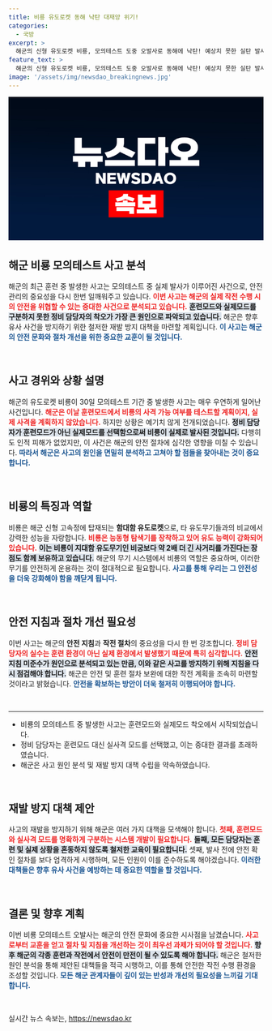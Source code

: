 ```yaml
---
title: 비룡 유도로켓 동해 낙탄 대재앙 위기!
categories:
  - 국방
excerpt: >
  해군의 신형 유도로켓 비룡, 모의테스트 도중 오발사로 동해에 낙탄! 예상치 못한 실탄 발사에 인명피해는 없었지만, 안전 지침 위반의 진상 규명과 재발 방지가 시급하다. 클릭해 상세 내용을 확인하세요!
feature_text: >
  해군의 신형 유도로켓 비룡, 모의테스트 도중 오발사로 동해에 낙탄! 예상치 못한 실탄 발사에 인명피해는 없었지만, 안전 지침 위반의 진상 규명과 재발 방지가 시급하다. 클릭해 상세 내용을 확인하세요!
image: '/assets/img/newsdao_breakingnews.jpg'
---
```


<p><img src="/assets/img/newsdao_breakingnews.jpg" alt="pcversion 속보" /></p>

<h2 data-ke-size="size26">해군 비룡 모의테스트 사고 분석</h2>

<p data-ke-size="size16">해군의 최근 훈련 중 발생한 사고는 모의테스트 중 실제 발사가 이루어진 사건으로, 안전 관리의 중요성을 다시 한번 일깨워주고 있습니다. <b><span style="color: #ee2323;">이번 사고는 해군의 실제 작전 수행 시의 안전을 위협할 수 있는 중대한 사건으로 분석되고 있습니다.</span></b> <b><span style="background-color: #21538527;">훈련모드와 실제모드를 구분하지 못한 정비 담당자의 착오가 가장 큰 원인으로 파악되고 있습니다.</span></b> 해군은 향후 유사 사건을 방지하기 위한 철저한 재발 방지 대책을 마련할 계획입니다. <b><span style="color: #1a5490;">이 사고는 해군의 안전 문화와 절차 개선을 위한 중요한 교훈이 될 것입니다.</span></b></p>

<p data-ke-size="size16">&nbsp;</p>

<h2 data-ke-size="size26">사고 경위와 상황 설명</h2>

<p data-ke-size="size16">해군의 유도로켓 비룡이 30일 모의테스트 기간 중 발생한 사고는 매우 우연하게 일어난 사건입니다. <b><span style="color: #ee2323;">해군은 이날 훈련모드에서 비룡의 사격 가능 여부를 테스트할 계획이지, 실제 사격을 계획하지 않았습니다.</span></b> 하지만 상황은 예기치 않게 전개되었습니다. <b><span style="background-color: #21538527;">정비 담당자가 훈련모드가 아닌 실제모드를 선택함으로써 비룡이 실제로 발사된 것입니다.</span></b> 다행히도 인적 피해가 없었지만, 이 사건은 해군의 안전 절차에 심각한 영향을 미칠 수 있습니다. <b><span style="color: #1a5490;">따라서 해군은 사고의 원인을 면밀히 분석하고 고쳐야 할 점들을 찾아내는 것이 중요합니다.</span></b></p>

<p data-ke-size="size16">&nbsp;</p>

<h2 data-ke-size="size26">비룡의 특징과 역할</h2>

<p data-ke-size="size16">비룡은 해군 신형 고속정에 탑재되는 <b>함대함 유도로켓</b>으로, 타 유도무기들과의 비교에서 강력한 성능을 자랑합니다. <b><span style="color: #ee2323;">비룡은 능동형 탐색기를 장착하고 있어 유도 능력이 강화되어 있습니다.</span></b> <b><span style="background-color: #21538527;">이는 비룡이 지대함 유도무기인 비궁보다 약 2배 더 긴 사거리를 가진다는 장점도 함께 보유하고 있습니다.</span></b> 해군의 무기 시스템에서 비룡의 역할은 중요하며, 이러한 무기를 안전하게 운용하는 것이 절대적으로 필요합니다. <b><span style="color: #1a5490;">사고를 통해 우리는 그 안전성을 더욱 강화해야 함을 깨닫게 됩니다.</span></b></p>

<p data-ke-size="size16">&nbsp;</p>

<h2 data-ke-size="size26">안전 지침과 절차 개선 필요성</h2>

<p data-ke-size="size16">이번 사고는 해군의 <b>안전 지침</b>과 <b>작전 절차</b>의 중요성을 다시 한 번 강조합니다. <b><span style="color: #ee2323;">정비 담당자의 실수는 훈련 환경이 아닌 실제 환경에서 발생했기 때문에 특히 심각합니다.</span></b> <b><span style="background-color: #21538527;">안전 지침 미준수가 원인으로 분석되고 있는 만큼, 이와 같은 사고를 방지하기 위해 지침을 다시 점검해야 합니다.</span></b> 해군은 안전 및 훈련 절차 보완에 대한 작전 계획을 조속히 마련할 것이라고 밝혔습니다. <b><span style="color: #1a5490;">안전을 확보하는 방안이 더욱 철저히 이행되어야 합니다.</span></b></p>

<p data-ke-size="size16">&nbsp;</p>

<hr />

<ul>
    <li>비룡의 모의테스트 중 발생한 사고는 훈련모드와 실제모드 착오에서 시작되었습니다.</li>
    <li>정비 담당자는 훈련모드 대신 실사격 모드를 선택했고, 이는 중대한 결과를 초래하였습니다.</li>
    <li>해군은 사고 원인 분석 및 재발 방지 대책 수립을 약속하였습니다.</li>
</ul>

<p data-ke-size="size16">&nbsp;</p>

<h2 data-ke-size="size26">재발 방지 대책 제안</h2>

<p data-ke-size="size16">사고의 재발을 방지하기 위해 해군은 여러 가지 대책을 모색해야 합니다. <b><span style="color: #ee2323;">첫째, 훈련모드와 실사격 모드를 명확하게 구분하는 시스템 개발이 필요합니다.</span></b> <b><span style="background-color: #21538527;">둘째, 모든 담당자는 훈련 및 실제 상황을 혼동하지 않도록 철저한 교육이 필요합니다.</span></b> 셋째, 발사 전에 안전 확인 절차를 보다 엄격하게 시행하며, 모든 인원이 이를 준수하도록 해야겠습니다. <b><span style="color: #1a5490;">이러한 대책들은 향후 유사 사건을 예방하는 데 중요한 역할을 할 것입니다.</span></b></p>

<p data-ke-size="size16">&nbsp;</p>

<h2 data-ke-size="size26">결론 및 향후 계획</h2>

<p data-ke-size="size16">이번 비룡 모의테스트 오발사는 해군의 안전 문화에 중요한 시사점을 남겼습니다. <b><span style="color: #ee2323;">사고로부터 교훈을 얻고 절차 및 지침을 개선하는 것이 최우선 과제가 되어야 할 것입니다.</span></b> <b><span style="background-color: #21538527;">향후 해군의 각종 훈련과 작전에서 안전이 만전이 될 수 있도록 해야 합니다.</span></b> 해군은 철저한 원인 분석을 통해 제안된 대책들을 적극 시행하고, 이를 통해 안전한 작전 수행 환경을 조성할 것입니다. <b><span style="color: #1a5490;">모든 해군 관계자들이 깊이 있는 반성과 개선의 필요성을 느끼길 기대합니다.</span></b></p>

<p data-ke-size="size16">&nbsp;</p>
실시간 뉴스 속보는, <a href="https://newsdao.kr" rel="dofollow">https://newsdao.kr</a>


